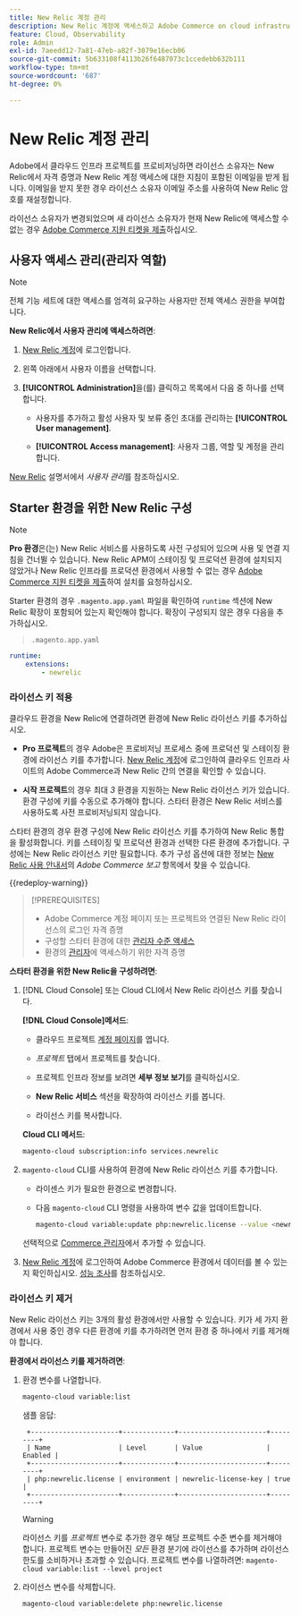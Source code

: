 ```yaml
---
title: New Relic 계정 관리
description: New Relic 계정에 액세스하고 Adobe Commerce on cloud infrastructure 프로젝트에 대한 액세스, 통합 및 도구 사용을 관리하는 방법을 알아봅니다.
feature: Cloud, Observability
role: Admin
exl-id: 7aeedd12-7a81-47eb-a82f-3079e16ecb06
source-git-commit: 5b633108f4113b26f6487073c1ccedebb632b111
workflow-type: tm+mt
source-wordcount: '687'
ht-degree: 0%

---
```


# New Relic 계정 관리

Adobe에서 클라우드 인프라 프로젝트를 프로비저닝하면 라이선스 소유자는 New Relic에서 자격 증명과 New Relic 계정 액세스에 대한 지침이 포함된 이메일을 받게 됩니다. 이메일을 받지 못한 경우 라이선스 소유자 이메일 주소를 사용하여 New Relic 암호를 재설정합니다.

라이선스 소유자가 변경되었으며 새 라이선스 소유자가 현재 New Relic에 액세스할 수 없는 경우 [Adobe Commerce 지원 티켓을 제출](https://experienceleague.adobe.com/docs/commerce-knowledge-base/kb/help-center-guide/magento-help-center-user-guide.html?lang=ko#submit-ticket)하십시오.

## 사용자 액세스 관리(관리자 역할)

>[!NOTE]
>
>전체 기능 세트에 대한 액세스를 엄격히 요구하는 사용자만 전체 액세스 권한을 부여합니다.

**New Relic에서 사용자 관리에 액세스하려면**:

1. [New Relic 계정](https://login.newrelic.com/login)에 로그인합니다.

1. 왼쪽 아래에서 사용자 이름을 선택합니다.

1. **[!UICONTROL Administration]**&#x200B;을(를) 클릭하고 목록에서 다음 중 하나를 선택합니다.

   - 사용자를 추가하고 활성 사용자 및 보류 중인 초대를 관리하는 **[!UICONTROL User management]**.

   - **[!UICONTROL Access management]**: 사용자 그룹, 역할 및 계정을 관리합니다.

[New Relic](https://docs.newrelic.com/docs/accounts/accounts-billing/new-relic-one-user-management/user-management-ui-and-tasks/) 설명서에서 _사용자 관리_&#x200B;를 참조하십시오.

## Starter 환경을 위한 New Relic 구성

>[!NOTE]
>
>**Pro 환경**&#x200B;은(는) New Relic 서비스를 사용하도록 사전 구성되어 있으며 사용 및 연결 지침을 건너뛸 수 있습니다. New Relic APM이 스테이징 및 프로덕션 환경에 설치되지 않았거나 New Relic 인프라를 프로덕션 환경에서 사용할 수 없는 경우 [Adobe Commerce 지원 티켓을 제출](https://experienceleague.adobe.com/docs/commerce-knowledge-base/kb/help-center-guide/magento-help-center-user-guide.html?lang=ko#submit-ticket)하여 설치를 요청하십시오.

Starter 환경의 경우 `.magento.app.yaml` 파일을 확인하여 `runtime` 섹션에 New Relic 확장이 포함되어 있는지 확인해야 합니다. 확장이 구성되지 않은 경우 다음을 추가하십시오.

> `.magento.app.yaml`

```yaml
runtime:
    extensions:
        - newrelic
```

### 라이선스 키 적용

클라우드 환경을 New Relic에 연결하려면 환경에 New Relic 라이선스 키를 추가하십시오.

- **Pro 프로젝트**&#x200B;의 경우 Adobe은 프로비저닝 프로세스 중에 프로덕션 및 스테이징 환경에 라이선스 키를 추가합니다. [New Relic 계정](https://login.newrelic.com/login)에 로그인하여 클라우드 인프라 사이트의 Adobe Commerce과 New Relic 간의 연결을 확인할 수 있습니다.

- **시작 프로젝트**&#x200B;의 경우 최대 _3_ 환경을 지원하는 New Relic 라이선스 키가 있습니다. 환경 구성에 키를 수동으로 추가해야 합니다. 스타터 환경은 New Relic 서비스를 사용하도록 사전 프로비저닝되지 않습니다.

스타터 환경의 경우 환경 구성에 New Relic 라이선스 키를 추가하여 New Relic 통합을 활성화합니다. 키를 스테이징 및 프로덕션 환경과 선택한 다른 환경에 추가합니다. 구성에는 New Relic 라이선스 키만 필요합니다. 추가 구성 옵션에 대한 정보는 [New Relic 사용 안내서](https://experienceleague.adobe.com/docs/commerce-admin/config/general/new-relic-reporting.html?lang=ko)의 _Adobe Commerce 보고_ 항목에서 찾을 수 있습니다.

{{redeploy-warning}}

>[!PREREQUISITES]
>
>- Adobe Commerce 계정 페이지 또는 프로젝트와 연결된 New Relic 라이선스의 로그인 자격 증명
>- 구성할 스타터 환경에 대한 [관리자 수준 액세스](../project/user-access.md)
>- 환경의 [관리자](https://experienceleague.adobe.com/docs/commerce-admin/systems/user-accounts/permissions.html?lang=ko)에 액세스하기 위한 자격 증명

**스타터 환경을 위한 New Relic을 구성하려면**:

1. [!DNL Cloud Console] 또는 Cloud CLI에서 New Relic 라이선스 키를 찾습니다.

   **[!DNL Cloud Console]메서드**:

   - 클라우드 프로젝트 [계정 페이지](https://accounts.magento.cloud/user)를 엽니다.

   - _프로젝트_ 탭에서 프로젝트를 찾습니다.

   - 프로젝트 인프라 정보를 보려면 **세부 정보 보기**&#x200B;를 클릭하십시오.

   - **New Relic 서비스** 섹션을 확장하여 라이선스 키를 봅니다.

   - 라이선스 키를 복사합니다.

   **Cloud CLI 메서드**:

   ```bash
   magento-cloud subscription:info services.newrelic
   ```

1. `magento-cloud` CLI를 사용하여 환경에 New Relic 라이선스 키를 추가합니다.

   - 라이센스 키가 필요한 환경으로 변경합니다.
   - 다음 `magento-cloud` CLI 명령을 사용하여 변수 값을 업데이트합니다.

     ```bash
     magento-cloud variable:update php:newrelic.license --value <newrelic-license-key>
     ```

   선택적으로 [Commerce 관리자](https://experienceleague.adobe.com/docs/commerce-admin/start/reporting/new-relic-reporting.html?lang=ko#step-3%3A-configure-your-store)에서 추가할 수 있습니다.

1. [New Relic 계정](https://login.newrelic.com/login)에 로그인하여 Adobe Commerce 환경에서 데이터를 볼 수 있는지 확인하십시오. [성능 조사](investigate-performance.md)를 참조하십시오.

### 라이선스 키 제거

New Relic 라이선스 키는 3개의 활성 환경에서만 사용할 수 있습니다. 키가 세 가지 환경에서 사용 중인 경우 다른 환경에 키를 추가하려면 먼저 환경 중 하나에서 키를 제거해야 합니다.

**환경에서 라이선스 키를 제거하려면**:

1. 환경 변수를 나열합니다.

   ```bash
   magento-cloud variable:list
   ```

   샘플 응답:

   ```
    +----------------------+-------------+----------------------+---------+
    | Name                 | Level       | Value                | Enabled |
    +----------------------+-------------+----------------------+---------+
    | php:newrelic.license | environment | newrelic-license-key | true    |
    +----------------------+-------------+----------------------+---------+
   ```

   >[!WARNING]
   >
   >라이선스 키를 _프로젝트_ 변수로 추가한 경우 해당 프로젝트 수준 변수를 제거해야 합니다. 프로젝트 변수는 만들어진 _모든_ 환경 분기에 라이선스를 추가하며 라이선스 한도를 소비하거나 초과할 수 있습니다. 프로젝트 변수를 나열하려면: `magento-cloud variable:list --level project`

1. 라이선스 변수를 삭제합니다.

   ```bash
   magento-cloud variable:delete php:newrelic.license
   ```
